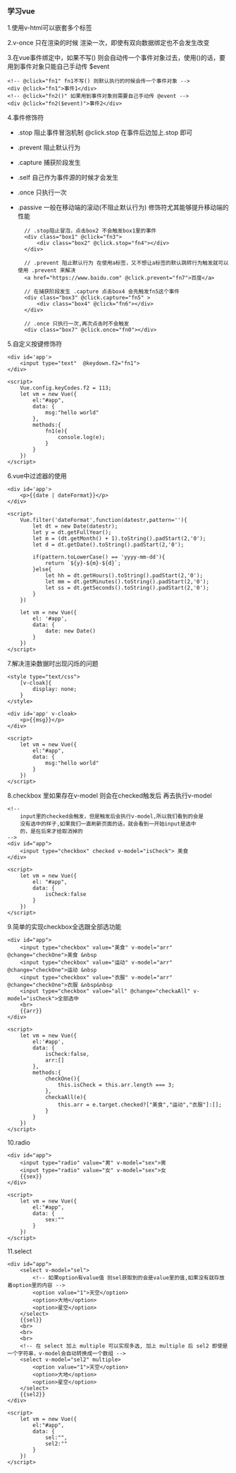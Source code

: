 ### 学习vue


1.使用v-html可以嵌套多个标签

2.v-once 只在渲染的时候 渲染一次，即使有双向数据绑定也不会发生改变

3.在vue事件绑定中，如果不写() 则会自动传一个事件对象过去，使用()的话，要用到事件对象只能自己手动传 $event

    <!-- @click="fn1" fn1不写() 则默认执行的时候会传一个事件对象 -->
    <div @click="fn1">事件1</div>
    <!-- @click="fn2()" 如果用到事件对象则需要自己手动传 @event -->
    <div @click="fn2($event)">事件2</div>

4.事件修饰符

* .stop	阻止事件冒泡机制 @click.stop 在事件后边加上.stop 即可
* .prevent	阻止默认行为
* .capture	捕获阶段发生 
* .self	自己作为事件源的时候才会发生
* .once	只执行一次
* .passive	一般在移动端的滚动(不阻止默认行为) 修饰符尤其能够提升移动端的性能
		
		// .stop阻止冒泡，点击box2 不会触发box1里的事件
		<div class="box1" @click="fn3">
			<div class="box2" @click.stop="fn4"></div>
		</div>

		// .prevent 阻止默认行为 在使用a标签，又不想让a标签的默认跳转行为触发就可以使用 .prevent 来解决
		<a href="https://www.baidu.com" @click.prevent="fn7">百度</a>

		// 在捕获阶段发生 .capture 点击box4 会先触发fn5这个事件
		<div class="box3" @click.capture="fn5" >
			<div class="box4" @click="fn6"></div>
		</div>
		
		// .once 只执行一次,再次点击时不会触发
		<div class="box7" @click.once="fn0"></div>
		

5.自定义按键修饰符
	
	<div id='app'>
		<input type="text"  @keydown.f2="fn1">
	</div>
	
	<script>
		Vue.config.keyCodes.f2 = 113;
		let vm = new Vue({
			el:"#app",
			data: {
				msg:"hello world"
			},
			methods:{
				fn1(e){
					console.log(e);
				}
			}
		})
	</script>


6.vue中过滤器的使用

	<div id='app'>
		<p>{{date | dateFormat}}</p>
	</div>

	<script>
		Vue.filter('dateFormat',function(datestr,pattern=''){
			let dt = new Date(datestr);
			let y = dt.getFullYear();
			let m = (dt.getMonth() + 1).toString().padStart(2,'0');
			let d = dt.getDate().toString().padStart(2,'0');

			if(pattern.toLowerCase() == 'yyyy-mm-dd'){
				return `${y}-${m}-${d}`;
			}else{
				let hh = dt.getHours().toString().padStart(2,'0');
				let mm = dt.getMinutes().toString().padStart(2,'0');
				let ss = dt.getSeconds().toString().padStart(2,'0');
			}
		})

		let vm = new Vue({
			el: '#app',
			data: {
				date: new Date()
			}
		})
	</script>


7.解决渲染数据时出现闪烁的问题

	<style type="text/css">
		[v-cloak]{
			display: none;
		}
	</style>

	<div id='app' v-cloak>
		<p>{{msg}}</p>
	</div>
	
	<script>
		let vm = new Vue({
			el:"#app",
			data: {
				msg:"hello world"
			}
		})
	</script>

8.checkbox 里如果存在v-model 则会在checked触发后 再去执行v-model

	<!-- 
		input里的checked会触发，但是触发后会执行v-model,所以我们看到的会是
		没有选中的样子,如果我们一直刷新页面的话，就会看到一开始input是选中
		的，是在后来才给取消掉的
	-->
	<div id="app">
		<input type="checkbox" checked v-model="isCheck"> 美食
	</div>

	<script>
		let vm = new Vue({
			el: "#app",
			data: {
				isCheck:false
			}
		})
	</script>

9.简单的实现checkbox全选跟全部选功能

	<div id="app">
		<input type="checkbox" value="美食" v-model="arr" @change="checkOne">美食 &nbsp
		<input type="checkbox" value="运动" v-model="arr" @change="checkOne">运动 &nbsp
		<input type="checkbox" value="衣服" v-model="arr" @change="checkOne">衣服 &nbsp&nbsp
		<input type="checkbox" value="all" @change="checkaAll" v-model="isCheck">全部选中
		<br>
		{{arr}}
	</div>

	<script>
		let vm = new Vue({
			el:'#app',
			data: {
				isCheck:false,
				arr:[]
			},
			methods:{
				checkOne(){
					this.isCheck = this.arr.length === 3;
				},
				checkaAll(e){
					this.arr = e.target.checked?["美食","运动","衣服"]:[];
				}
			}
		})
	</script>


10.radio
	
	<div id="app">
		<input type="radio" value="男" v-model="sex">男
		<input type="radio" value="女" v-model="sex">女
		{{sex}}
	</div>

	<script>
		let vm = new Vue({
			el:"#app",
			data: {
				sex:""
			}
		})
	</script>

11.select

	<div id="app">
		<select v-model="sel">
			<!-- 如果option有value值 则sel获取到的会是value里的值,如果没有就存放着option里的内容 -->
			<option value="1">天空</option>
			<option>大地</option>
			<option>星空</option>
		</select>
		{{sel}}
		<br>
		<br>
		<br>
		<!-- 在 select 加上 multiple 可以实现多选, 加上 multiple 后 sel2 即使是一个字符串，v-model会自动转换成一个数组 -->
		<select v-model="sel2" multiple>
			<option value="1">天空</option>
			<option>大地</option>
			<option>星空</option>
		</select>
		{{sel2}}
	</div>

	<script>
		let vm = new Vue({
			el:"#app",
			data: {
				sel:"",
				sel2:""
			}
		})
	</script>